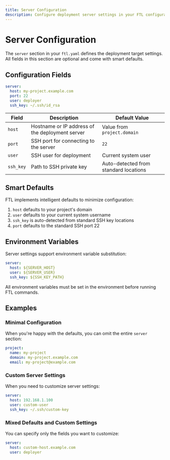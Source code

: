 ```yaml
---
title: Server Configuration
description: Configure deployment server settings in your FTL configuration
---
```


# Server Configuration

The `server` section in your `ftl.yaml` defines the deployment target settings. All fields in this section are optional and come with smart defaults.

## Configuration Fields

```yaml
server:
  host: my-project.example.com
  port: 22
  user: deployer
  ssh_key: ~/.ssh/id_rsa
```

| Field     | Description                                                | Default Value |
| --------- | ---------------------------------------------------------- | ------------- |
| `host`    | Hostname or IP address of the deployment server           | Value from `project.domain` |
| `port`    | SSH port for connecting to the server                     | `22` |
| `user`    | SSH user for deployment                                   | Current system user |
| `ssh_key` | Path to SSH private key                                   | Auto-detected from standard locations |

## Smart Defaults

FTL implements intelligent defaults to minimize configuration:

1. `host` defaults to your project's domain
2. `user` defaults to your current system username
3. `ssh_key` is auto-detected from standard SSH key locations
4. `port` defaults to the standard SSH port 22

## Environment Variables

Server settings support environment variable substitution:

```yaml
server:
  host: ${SERVER_HOST}
  user: ${SERVER_USER}
  ssh_key: ${SSH_KEY_PATH}
```

All environment variables must be set in the environment before running FTL commands.

## Examples

### Minimal Configuration

When you're happy with the defaults, you can omit the entire `server` section:

```yaml
project:
  name: my-project
  domain: my-project.example.com
  email: my-project@example.com
```

### Custom Server Settings

When you need to customize server settings:

```yaml
server:
  host: 192.168.1.100
  user: custom-user
  ssh_key: ~/.ssh/custom-key
```

### Mixed Defaults and Custom Settings

You can specify only the fields you want to customize:

```yaml
server:
  host: custom-host.example.com
  user: deployer
``` 